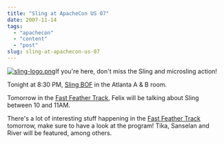```yaml
---
title: "Sling at ApacheCon US 07"
date: 2007-11-14
tags: 
  - "apachecon"
  - "content"
  - "post"
slug: sling-at-apachecon-us-07
---
```


[![sling-logo.png](http://codeconsult.ch/bertrand/archives/images/sling-logo.png)](http://incubator.apache.org/sling)If you're here, don't miss the Sling and microsling action!

Tonight at 8:30 PM, [Sling BOF](http://wiki.apache.org/apachecon/BirdsOfaFeatherUs07) in the Atlanta A & B room.

Tomorrow in the [Fast Feather Track](http://www.us.apachecon.com/us2007/program/Fast_Feather), Felix will be talking about Sling between 10 and 11AM.

There's a lot of interesting stuff happening in the [Fast Feather Track](http://www.us.apachecon.com/us2007/program/Fast_Feather) tomorrow, make sure to have a look at the program! Tika, Sanselan and River will be featured, among others.
